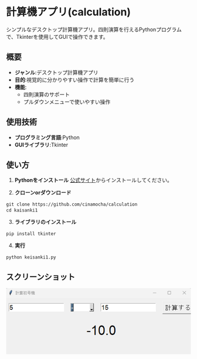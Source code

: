 # 計算機アプリ(calculation)  
シンプルなデスクトップ計算機アプリ。四則演算を行えるPythonプログラムで、Tkinterを使用してGUIで操作できます。  

## 概要  
- **ジャンル**:デスクトップ計算機アプリ
- **目的**:視覚的に分かりやすい操作で計算を簡単に行う
- **機能**:
  - 四則演算のサポート
  - プルダウンメニューで使いやすい操作

## 使用技術  
- **プログラミング言語**:Python
- **GUIライブラリ**:Tkinter

## 使い方  
1. **Pythonをインストール**
   [公式サイト](https://www.python.org/)からインストールしてください。

2. **クローンorダウンロード**
```
git clone https://github.com/cinamocha/calculation
cd kaisanki1
```

3. **ライブラリのインストール**
```
pip install tkinter
```

4. **実行**
```
python keisanki1.py
```

## スクリーンショット  
![画面](https://github.com/cinamocha/calculation/blob/main/%E3%82%B9%E3%82%AF%E3%83%AA%E3%83%BC%E3%83%B3%E3%82%B7%E3%83%A7%E3%83%83%E3%83%88%202024-12-09%20123604.png)
